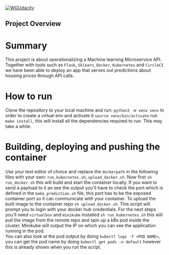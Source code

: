 [![WGUdacity](https://circleci.com/gh/klimpie94/ML-model-deployment.svg?style=svg)](https://app.circleci.com/pipelines/github/klimpie94/ML-model-deployment)

## Project Overview
# Summary
This project is about operationalizing a Machine learning Microservice API. Together with tools such as `Flask`, `Sklearn`, `Docker`, `Kubernetes` and `CircleCI` we have been able to deploy an app that serves out predictions about housing prices through API calls.
# How to run
Clone the repository to your local machine and run:
`python3 -m venv venv` In order to create a virtual env and activate it `source venv/bin/activate`
run `make install`, this will install all the dependencies required to run. This may take a while.
# Building, deploying and pushing the container
Use your text editor of choice and replace the `dockerpath` in the following files with your own: `run_kubernetes.sh`, `upload_docker.sh`.
Now first `sh run_docker.sh` this will build and start the container locally.
 If you want to send a payload to it an see the output you'll have to check the port which is defined in the `make_prediction.sh` file, this port has to be the exposed container port so it can communicate with your container.
To upload the built image to the container repo `sh upload_docker.sh`.  This script will prompt you to login with your docker hub credentials.
For the next steps you'll need `virtualbox` and `minikube` installed `sh run_kubernetes.sh` this will pull the image from the remote repo and spin up a k8s pod inside the cluster.
Minikube will output the IP on which you can see the application running in the pod. \
You can also look at the pod output by doing `kubectl logs -f <POD NAME>`, you can get the pod name by doing `kubectl get pods -n default` however this is already shown when you run the script.
